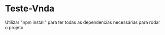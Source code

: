 # Teste-Vnda
Utilizar "npm install" para ter todas as dependencias necessárias para rodar o projeto
